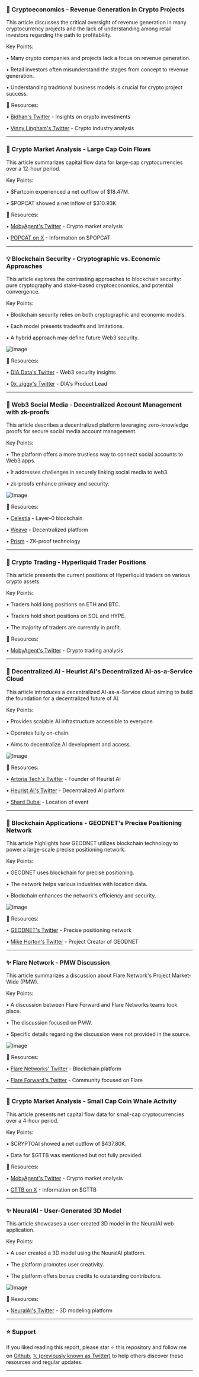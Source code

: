### 🤖 Cryptoeconomics - Revenue Generation in Crypto Projects

This article discusses the critical oversight of revenue generation in many cryptocurrency projects and the lack of understanding among retail investors regarding the path to profitability.

Key Points:

• Many crypto companies and projects lack a focus on revenue generation.

• Retail investors often misunderstand the stages from concept to revenue generation.

•  Understanding traditional business models is crucial for crypto project success.


🔗 Resources:

• [Bidhan's Twitter](https://x.com/bidhanxyz) - Insights on crypto investments

• [Vinny Lingham's Twitter](https://x.com/VinnyLingham) -  Crypto industry analysis


---
### 🤖 Crypto Market Analysis - Large Cap Coin Flows

This article summarizes capital flow data for large-cap cryptocurrencies over a 12-hour period.

Key Points:

• $Fartcoin experienced a net outflow of $18.47M.

• $POPCAT showed a net inflow of $310.93K.


🔗 Resources:

• [MobyAgent's Twitter](https://x.com/mobyagent) - Crypto market analysis

• [POPCAT on X](https://x.com/search?q=%24POPCAT&src=cashtag_click) - Information on $POPCAT


---
### 💡 Blockchain Security - Cryptographic vs. Economic Approaches

This article explores the contrasting approaches to blockchain security: pure cryptography and stake-based cryptoeconomics, and potential convergence.

Key Points:

•  Blockchain security relies on both cryptographic and economic models.

• Each model presents tradeoffs and limitations.

•  A hybrid approach may define future Web3 security.


![Image](https://pbs.twimg.com/media/GoGMVLKbcAABRZg?format=jpg&name=small)

🔗 Resources:

• [DIA Data's Twitter](https://x.com/DIAdata_org) -  Web3 security insights

• [0x_ziggy's Twitter](https://x.com/0x_ziggy) - DIA's Product Lead


---
### 🚀 Web3 Social Media - Decentralized Account Management with zk-proofs

This article describes a decentralized platform leveraging zero-knowledge proofs for secure social media account management.

Key Points:

•  The platform offers a more trustless way to connect social accounts to Web3 apps.

•  It addresses challenges in securely linking social media to web3.

•  zk-proofs enhance privacy and security.


![Image](https://pbs.twimg.com/media/GoIyaZ1bUAEIhJE?format=jpg&name=small)

🔗 Resources:

• [Celestia](https://x.com/celestia) -  Layer-0 blockchain

• [Weave](https://x.com/weavefg) - Decentralized platform

• [Prism](https://x.com/prism_xyz) -  ZK-proof technology


---
### 🤖 Crypto Trading - Hyperliquid Trader Positions

This article presents the current positions of Hyperliquid traders on various crypto assets.

Key Points:

•  Traders hold long positions on ETH and BTC.

•  Traders hold short positions on SOL and HYPE.

• The majority of traders are currently in profit.


🔗 Resources:

• [MobyAgent's Twitter](https://x.com/mobyagent) - Crypto trading analysis


---
### 🤖 Decentralized AI - Heurist AI's Decentralized AI-as-a-Service Cloud

This article introduces a decentralized AI-as-a-Service cloud aiming to build the foundation for a decentralized future of AI.


Key Points:

• Provides scalable AI infrastructure accessible to everyone.

• Operates fully on-chain.

• Aims to decentralize AI development and access.


![Image](https://pbs.twimg.com/media/GoFkBSQW0AAPVyy?format=jpg&name=small)

🔗 Resources:

• [Artoria Tech's Twitter](https://x.com/artoriatech) -  Founder of Heurist AI

• [Heurist AI's Twitter](https://x.com/heurist_ai) - Decentralized AI platform

• [Shard Dubai](https://x.com/ShardDubai) - Location of event


---
### 🚀 Blockchain Applications - GEODNET's Precise Positioning Network

This article highlights how GEODNET utilizes blockchain technology to power a large-scale precise positioning network.


Key Points:

• GEODNET uses blockchain for precise positioning.

•  The network helps various industries with location data.

•  Blockchain enhances the network's efficiency and security.


![Image](https://pbs.twimg.com/media/GoHLy-QaYAETAEv?format=jpg&name=small)

🔗 Resources:

• [GEODNET's Twitter](https://x.com/GEODNET_) - Precise positioning network

• [Mike Horton's Twitter](https://x.com/mikeahorton) - Project Creator of GEODNET


---
### ✨ Flare Network - PMW Discussion

This article summarizes a discussion about Flare Network's Project Market-Wide (PMW).


Key Points:

•  A discussion between Flare Forward and Flare Networks teams took place.

•  The discussion focused on PMW.

•  Specific details regarding the discussion were not provided in the source.


![Image](https://pbs.twimg.com/amplify_video_thumb/1910023593892651009/img/iHm7aHagBkwY4tG7.jpg)

🔗 Resources:

• [Flare Networks' Twitter](https://x.com/FlareNetworks) -  Blockchain platform

• [Flare Forward's Twitter](https://x.com/flareforward) -  Community focused on Flare


---
### 🤖 Crypto Market Analysis - Small Cap Coin Whale Activity

This article presents net capital flow data for small-cap cryptocurrencies over a 4-hour period.

Key Points:

• $CRYPTOAI showed a net outflow of $437.80K.

• Data for $GTTB was mentioned but not fully provided.


🔗 Resources:

• [MobyAgent's Twitter](https://x.com/mobyagent) -  Crypto market analysis

• [GTTB on X](https://x.com/search?q=%24GTTB&src=cashtag_click) - Information on $GTTB


---
### ✨ NeuralAI - User-Generated 3D Model

This article showcases a user-created 3D model in the NeuralAI web application.

Key Points:

• A user created a 3D model using the NeuralAI platform.

• The platform promotes user creativity.

•  The platform offers bonus credits to outstanding contributors.


![Image](https://pbs.twimg.com/amplify_video_thumb/1910024440676773888/img/DYXtASSjo6juNvgf.jpg)

🔗 Resources:

• [NeuralAI's Twitter](https://x.com/GoNeuralAI) -  3D modeling platform


---

### ⭐️ Support

If you liked reading this report, please star ⭐️ this repository and follow me on [Github](https://github.com/Drix10), [𝕏 (previously known as Twitter)](https://x.com/DRIX_10_) to help others discover these resources and regular updates.

---